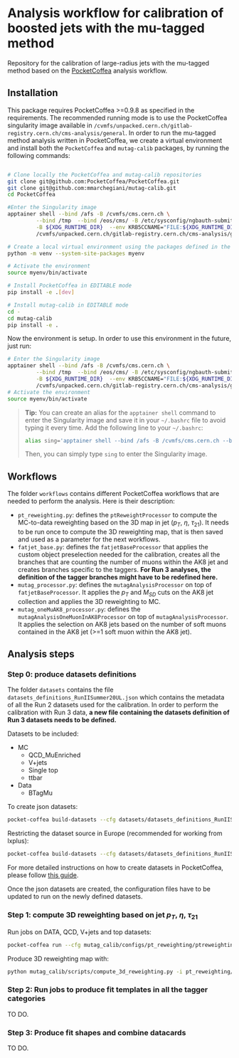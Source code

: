 # Analysis workflow for calibration of boosted jets with the mu-tagged method
Repository for the calibration of large-radius jets with the mu-tagged method based on the [PocketCoffea](https://pocketcoffea.readthedocs.io/en/latest/index.html) analysis workflow.

## Installation
This package requires PocketCoffea >=0.9.8 as specified in the requirements.
The recommended running mode is to use the PocketCoffea singularity image available in `/cvmfs/unpacked.cern.ch/gitlab-registry.cern.ch/cms-analysis/general`.
In order to run the mu-tagged method analysis written in PocketCoffea, we create a virtual environment and install both the `PocketCoffea` and `mutag-calib` packages,
by running the following commands:

```bash

# Clone locally the PocketCoffea and mutag-calib repositories
git clone git@github.com:PocketCoffea/PocketCoffea.git
git clone git@github.com:mmarchegiani/mutag-calib.git
cd PocketCoffea

#Enter the Singularity image
apptainer shell --bind /afs -B /cvmfs/cms.cern.ch \
         --bind /tmp  --bind /eos/cms/ -B /etc/sysconfig/ngbauth-submit \
         -B ${XDG_RUNTIME_DIR}  --env KRB5CCNAME="FILE:${XDG_RUNTIME_DIR}/krb5cc"  \
         /cvmfs/unpacked.cern.ch/gitlab-registry.cern.ch/cms-analysis/general/pocketcoffea:lxplus-el9-stable

# Create a local virtual environment using the packages defined in the apptainer image
python -m venv --system-site-packages myenv

# Activate the environment
source myenv/bin/activate

# Install PocketCoffea in EDITABLE mode
pip install -e .[dev]

# Install mutag-calib in EDITABLE mode
cd -
cd mutag-calib
pip install -e .
```

Now the environment is setup. In order to use this environment in the future, just run:
```bash
# Enter the Singularity image
apptainer shell --bind /afs -B /cvmfs/cms.cern.ch \
         --bind /tmp  --bind /eos/cms/ -B /etc/sysconfig/ngbauth-submit \
         -B ${XDG_RUNTIME_DIR}  --env KRB5CCNAME="FILE:${XDG_RUNTIME_DIR}/krb5cc"  \
         /cvmfs/unpacked.cern.ch/gitlab-registry.cern.ch/cms-analysis/general/pocketcoffea:lxplus-el9-stable
# Activate the environment
source myenv/bin/activate
```

> **Tip:** You can create an alias for the `apptainer shell` command to enter the Singularity image and save it in your `~/.bashrc` file to avoid typing it every time. Add the following line to your `~/.bashrc`:
> ```bash
> alias sing='apptainer shell --bind /afs -B /cvmfs/cms.cern.ch --bind /tmp --bind /eos/cms/ -B /etc/sysconfig/ngbauth-submit -B ${XDG_RUNTIME_DIR} --env KRB5CCNAME="FILE:${XDG_RUNTIME_DIR}/krb5cc" /cvmfs/unpacked.cern.ch/gitlab-registry.cern.ch/cms-analysis/general/pocketcoffea:lxplus-el9-stable'
> ```
> Then, you can simply type `sing` to enter the Singularity image.

## Workflows
The folder `workflows` contains different PocketCoffea workflows that are needed to perform the analysis.
Here is their description:

- `pt_reweighting.py`: defines the `ptReweightProcessor` to compute the MC-to-data reweighting based on the 3D map in jet ($p_T$, $\eta$, $\tau_{21}$). It needs to be run once to compute the 3D reweighting map, that is then saved and used as a parameter for the next workflows.
- `fatjet_base.py`: defines the `fatjetBaseProcessor` that applies the custom object preselection needed for the calibration, creates all the branches that are counting the number of muons within the AK8 jet and creates branches specific to the taggers. **For Run 3 analyses, the definition of the tagger branches might have to be redefined here.**
- `mutag_processor.py`: defines the `mutagAnalysisProcessor` on top of `fatjetBaseProcessor`. It applies the $p_T$ and $M_{SD}$ cuts on the AK8 jet collection and applies the 3D reweighting to MC.
- `mutag_oneMuAK8_processor.py`: defines the `mutagAnalysisOneMuonInAK8Processor` on top of `mutagAnalysisProcessor`. It applies the selection on AK8 jets based on the number of soft muons contained in the AK8 jet (>=1 soft muon within the AK8 jet).

## Analysis steps
### Step 0: produce datasets definitions
The folder `datasets` contains the file `datasets_definitions_RunIISummer20UL.json` which contains the metadata of all the Run 2 datasets used for the calibration.
In order to perform the calibration with Run 3 data, **a new file containing the datasets definition of Run 3 datasets needs to be defined.**

Datasets to be included:

- MC
    - QCD_MuEnriched
    - V+jets
    - Single top
    - ttbar
- Data
    - BTagMu

To create json datasets:
```bash
pocket-coffea build-datasets --cfg datasets/datasets_definitions_RunIISummer20UL.json -o
```

Restricting the dataset source in Europe (recommended for working from lxplus):
```bash
pocket-coffea build-datasets --cfg datasets/datasets_definitions_RunIISummer20UL.json -o -rs 'T[123]_(FR|IT|DE|BE|CH|UK)_\w+'
```

For more detailed instructions on how to create datasets in PocketCoffea, please follow [this guide](https://pocketcoffea.readthedocs.io/en/latest/datasets.html#datasets-handling).

Once the json datasets are created, the configuration files have to be updated to run on the newly defined datasets.

### Step 1: compute 3D reweighting based on jet $p_T$, $\eta$, $\tau_{21}$
Run jobs on DATA, QCD, V+jets and top datasets:
```bash
pocket-coffea run --cfg mutag_calib/configs/pt_reweighting/ptreweighting_2018UL_RunIISummer20UL.py -o pt_reweighting_2018 -e dask@lxplus
```

Produce 3D reweighting map with:
```bash
python mutag_calib/scripts/compute_3d_reweighting.py -i pt_reweighting/output_all.coffea -o pt_reweighting_2018/3d_reweighting --test
```

### Step 2: Run jobs to produce fit templates in all the tagger categories

TO DO.

### Step 3: Produce fit shapes and combine datacards

TO DO.
